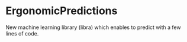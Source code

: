 # ErgonomicPredictions
New machine learning library (libra) which enables to predict with a few lines of code.
